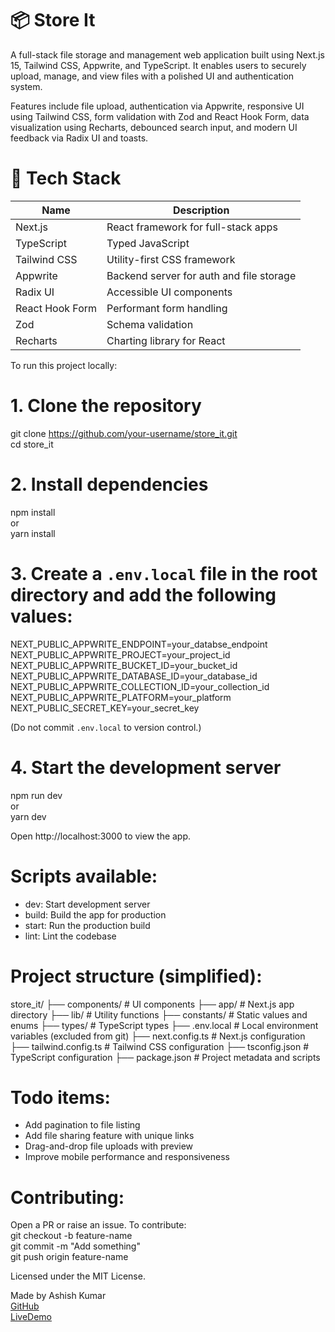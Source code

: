 # 📦 Store It

A full-stack file storage and management web application built using Next.js 15, Tailwind CSS, Appwrite, and TypeScript. It enables users to securely upload, manage, and view files with a polished UI and authentication system.

Features include file upload, authentication via Appwrite, responsive UI using Tailwind CSS, form validation with Zod and React Hook Form, data visualization using Recharts, debounced search input, and modern UI feedback via Radix UI and toasts.

# 📂 Tech Stack

| Name                          | Description                              |
|-------------------------------|------------------------------------------|
| Next.js                       | React framework for full-stack apps      |
| TypeScript                    | Typed JavaScript                         |
| Tailwind CSS                  | Utility-first CSS framework              |
| Appwrite                      | Backend server for auth and file storage |
| Radix UI                      | Accessible UI components                 |
| React Hook Form               | Performant form handling                 |
| Zod                           | Schema validation                        |
| Recharts                      | Charting library for React               |


To run this project locally:

# 1. Clone the repository  
git clone https://github.com/your-username/store_it.git  
cd store_it

# 2. Install dependencies  
npm install  
or  
yarn install

# 3. Create a `.env.local` file in the root directory and add the following values:  
NEXT_PUBLIC_APPWRITE_ENDPOINT=your_databse_endpoint 
NEXT_PUBLIC_APPWRITE_PROJECT=your_project_id  
NEXT_PUBLIC_APPWRITE_BUCKET_ID=your_bucket_id  
NEXT_PUBLIC_APPWRITE_DATABASE_ID=your_database_id  
NEXT_PUBLIC_APPWRITE_COLLECTION_ID=your_collection_id  
NEXT_PUBLIC_APPWRITE_PLATFORM=your_platform  
NEXT_PUBLIC_SECRET_KEY=your_secret_key

(Do not commit `.env.local` to version control.)

# 4. Start the development server  
npm run dev  
or  
yarn dev

Open http://localhost:3000 to view the app.

# Scripts available:  
- dev: Start development server  
- build: Build the app for production  
- start: Run the production build  
- lint: Lint the codebase

# Project structure (simplified):

store_it/
├── components/           # UI components
├── app/                  # Next.js app directory
├── lib/                  # Utility functions
├── constants/            # Static values and enums
├── types/                # TypeScript types
├── .env.local            # Local environment variables (excluded from git)
├── next.config.ts        # Next.js configuration
├── tailwind.config.ts    # Tailwind CSS configuration
├── tsconfig.json         # TypeScript configuration
├── package.json          # Project metadata and scripts

# Todo items:  
- Add pagination to file listing  
- Add file sharing feature with unique links  
- Drag-and-drop file uploads with preview  
- Improve mobile performance and responsiveness

# Contributing:  
Open a PR or raise an issue. To contribute:  
git checkout -b feature-name  
git commit -m "Add something"  
git push origin feature-name

Licensed under the MIT License.

Made by Ashish Kumar  
[GitHub](https://github.com/AashishKr27)<br/>
[LiveDemo](https://store-it-tawny.vercel.app/sign-up)
